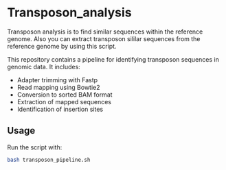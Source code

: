 # Transposon_analysis
Transposon analysis is to find similar sequences within the reference genome. Also you can extract transposon sililar sequences from the reference genome by using this script.

This repository contains a pipeline for identifying transposon sequences in genomic data. It includes:
- Adapter trimming with Fastp
- Read mapping using Bowtie2
- Conversion to sorted BAM format
- Extraction of mapped sequences
- Identification of insertion sites

## Usage
Run the script with:
```bash
bash transposon_pipeline.sh
